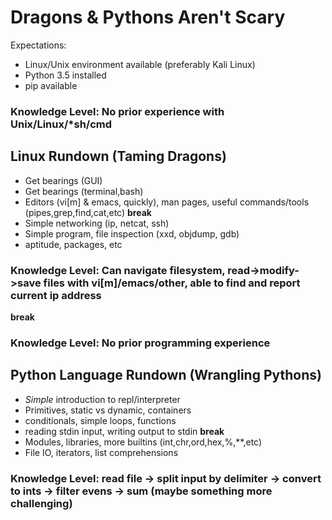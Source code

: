 # Dragons & Pythons Aren't Scary

Expectations:

- Linux/Unix environment available (preferably Kali Linux)
- Python 3.5 installed
- pip available

### Knowledge Level: No prior experience with Unix/Linux/*sh/cmd

## Linux Rundown (Taming Dragons)

- Get bearings (GUI)
- Get bearings (terminal,bash)
- Editors (vi[m] & emacs, quickly), man pages, useful commands/tools (pipes,grep,find,cat,etc)
 **break**
- Simple networking (ip, netcat, ssh)
- Simple program, file inspection (xxd, objdump, gdb)
- aptitude, packages, etc

### Knowledge Level: Can navigate filesystem, read->modify->save files with vi[m]/emacs/other, able to find and report current ip address

 **break**

### Knowledge Level: No prior programming experience

## Python Language Rundown (Wrangling Pythons)

- *Simple* introduction to repl/interpreter
- Primitives, static vs dynamic, containers
- conditionals, simple loops, functions
- reading stdin input, writing output to stdin
 **break**
- Modules, libraries, more builtins (int,chr,ord,hex,%,**,etc)
- File IO, iterators, list comprehensions

### Knowledge Level: read file -> split input by delimiter -> convert to ints -> filter evens -> sum (maybe something more challenging)

